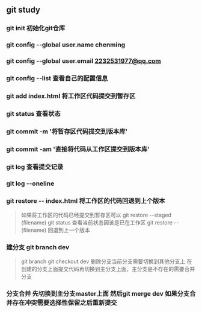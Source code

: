## git study

### git init 初始化git仓库

### git config --global user.name chenming

### git config --global user.email 2232531977@qq.com

### git config --list  查看自己的配置信息

### git add index.html 将工作区代码提交到暂存区

### git status 查看状态

### git commit -m '将暂存区代码提交到版本库'

### git commit -am '直接将代码从工作区提交到版本库'

### git log  查看提交记录
### git log --oneline

### git restore -- index.html  将工作区的代码回退到上个版本
> 如果将工作区的代码已经提交到暂存区可以 git restore --staged (filename)
> git status 查看当前状态因该是已在工作区
> git restore -- (filename) 回退到上一个版本

### 建分支 git branch dev
> git branch
  git checkout dev
  删除分支当前分支需要切换到其他分支上
  在创建的分支上面提交代码再切换到主分支上面，主分支是不存在的需要合并分支

### 分支合并 先切换到主分支master上面 然后git merge dev 如果分支合并存在冲突需要选择性保留之后重新提交